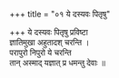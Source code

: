 +++
title = "०१ ये दस्यवः पितृषु"

+++
ये दस्यवः पितृषु प्रविष्टा  
ज्ञातिमुखा अहुतादश् चरन्ति ।  
परापुरो निपुरो ये चरन्ति  
तान् अस्माद् यज्ञात् प्र धमन्तु देवाः ॥